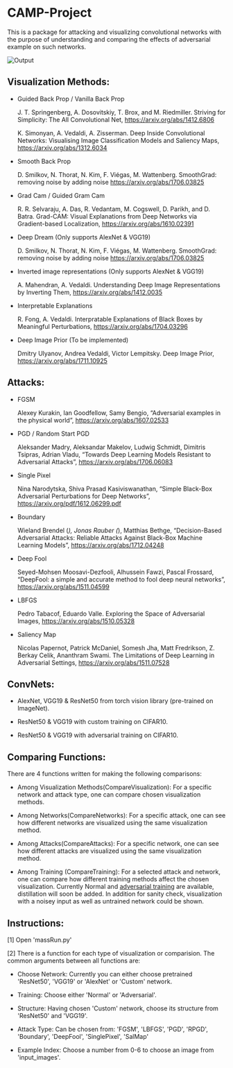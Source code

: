 # CAMP-Project

This is a package for attacking and visualizing convolutional networks with the purpose of understanding and comparing the effects of adversarial example on such networks.

![Output](https://raw.githubusercontent.com/svarthafnyra/CAMP-Project/master/Concise%20Results/pelican_SalMap_GradCam(TrainedResNet50).png)


## Visualization Methods:

* Guided Back Prop / Vanilla Back Prop

    J. T. Springenberg, A. Dosovitskiy, T. Brox, and M. Riedmiller. Striving for Simplicity: The All Convolutional Net, https://arxiv.org/abs/1412.6806
    
    K. Simonyan, A. Vedaldi, A. Zisserman. Deep Inside Convolutional Networks: Visualising Image Classification Models and Saliency Maps, https://arxiv.org/abs/1312.6034
    
* Smooth Back Prop

    D. Smilkov, N. Thorat, N. Kim, F. Viégas, M. Wattenberg. SmoothGrad: removing noise by adding noise https://arxiv.org/abs/1706.03825
* Grad Cam / Guided Gram Cam

    R. R. Selvaraju, A. Das, R. Vedantam, M. Cogswell, D. Parikh, and D. Batra. Grad-CAM: Visual Explanations from Deep Networks via Gradient-based Localization, https://arxiv.org/abs/1610.02391
    
* Deep Dream (Only supports AlexNet & VGG19)

    D. Smilkov, N. Thorat, N. Kim, F. Viégas, M. Wattenberg. SmoothGrad: removing noise by adding noise https://arxiv.org/abs/1706.03825

* Inverted image representations (Only supports AlexNet & VGG19)

    A. Mahendran, A. Vedaldi. Understanding Deep Image Representations by Inverting Them, https://arxiv.org/abs/1412.0035 

* Interpretable Explanations

	R. Fong, A. Vedaldi. Interpratable Explanations of Black Boxes by Meaningful Perturbations, https://arxiv.org/abs/1704.03296
    
* Deep Image Prior (To be implemented)

    Dmitry Ulyanov, Andrea Vedaldi, Victor Lempitsky. Deep Image Prior, https://arxiv.org/abs/1711.10925

## Attacks:

* FGSM

    Alexey Kurakin, Ian Goodfellow, Samy Bengio, “Adversarial examples in the physical world”,
https://arxiv.org/abs/1607.02533
* PGD / Random Start PGD

    Aleksander Madry, Aleksandar Makelov, Ludwig Schmidt, Dimitris Tsipras, Adrian Vladu, “Towards Deep Learning Models Resistant to Adversarial Attacks”, https://arxiv.org/abs/1706.06083
* Single Pixel

    Nina Narodytska, Shiva Prasad Kasiviswanathan, “Simple Black-Box Adversarial Perturbations for Deep Networks”, https://arxiv.org/pdf/1612.06299.pdf
* Boundary

    Wieland Brendel (*), Jonas Rauber (*), Matthias Bethge, “Decision-Based Adversarial Attacks: Reliable Attacks Against Black-Box Machine Learning Models”, https://arxiv.org/abs/1712.04248
* Deep Fool

    Seyed-Mohsen Moosavi-Dezfooli, Alhussein Fawzi, Pascal Frossard, “DeepFool: a simple and accurate method to fool deep neural networks”, https://arxiv.org/abs/1511.04599
    
* LBFGS

    Pedro Tabacof, Eduardo Valle. Exploring the Space of Adversarial Images, https://arxiv.org/abs/1510.05328


* Saliency Map

    Nicolas Papernot, Patrick McDaniel, Somesh Jha, Matt Fredrikson, Z. Berkay Celik, Ananthram Swami. The Limitations of Deep Learning in Adversarial Settings,   https://arxiv.org/abs/1511.07528	
    
## ConvNets:
  * AlexNet, VGG19 & ResNet50 from torch vision library (pre-trained on ImageNet).

  * ResNet50 & VGG19 with custom training on CIFAR10.

  * ResNet50 & VGG19 with adversarial training on CIFAR10.

## Comparing Functions:

There are 4 functions written for making the following comparisons:
  * Among Visualization Methods(CompareVisualization): For a specific network and attack type, one can compare chosen visualization methods.

  * Among Networks(CompareNetworks): For a specific attack, one can see how different networks are visualized using the same visualization method.


  * Among Attacks(CompareAttacks): For a specific network, one can see how different attacks are visualized using the same visualization method.

  * Among Training (CompareTraining): For a selected attack and network, one can compare how different training methods affect the chosen visualization. Currently Normal and [adversarial training](https://arxiv.org/abs/1412.6572) are available, distillation will soon be added. In addition for sanity check, visualization with a noisey input as well as untrained network could be shown. 

## Instructions:

[1] Open 'massRun.py'

[2] There is a function for each type of visualization or comparision. The common arguments between all functions are:

* Choose Network: Currently you can either choose pretrained 'ResNet50', 'VGG19' or 'AlexNet' or 'Custom' network.

* Training: Choose either 'Normal' or 'Adversarial'.

* Structure: Having chosen 'Custom' network, choose its structure from 'ResNet50' and 'VGG19'.

* Attack Type: Can be chosen from: 'FGSM', 'LBFGS', 'PGD', 'RPGD', 'Boundary', 'DeepFool', 'SinglePixel', 'SalMap'

* Example Index: Choose a number from 0-6 to choose an image from 'input_images'.



